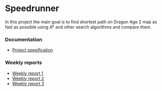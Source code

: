 # Speedrunner

In this project the main goal is to find shortest path on Dragon Age 2 map as fast as possible using A* and other 
search algorithms and compare them. 

### Documentation

* [Project spesification](https://github.com/jonitaajamo/speedrunner/blob/master/documentation/project_spesification.md)

### Weekly reports
* [Weekly report 1](https://github.com/jonitaajamo/speedrunner/blob/master/documentation/weeklyreport1.md)
* [Weekly report 2](https://github.com/jonitaajamo/speedrunner/blob/master/documentation/weeklyreport2.md)
* [Weekly report 3](https://github.com/jonitaajamo/speedrunner/blob/master/documentation/weeklyreport3.md)
